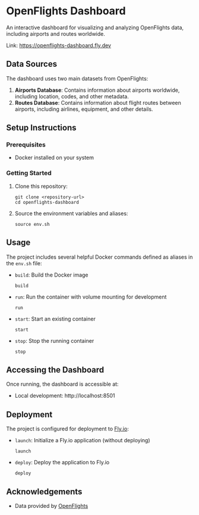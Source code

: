 # OpenFlights Dashboard

An interactive dashboard for visualizing and analyzing OpenFlights data, including airports and routes worldwide.


Link: 
https://openflights-dashboard.fly.dev
## Data Sources

The dashboard uses two main datasets from OpenFlights:

1. **Airports Database**: Contains information about airports worldwide, including location, codes, and other metadata.
2. **Routes Database**: Contains information about flight routes between airports, including airlines, equipment, and other details.

## Setup Instructions

### Prerequisites

- Docker installed on your system

### Getting Started

1. Clone this repository:
   ```
   git clone <repository-url>
   cd openflights-dashboard
   ```

2. Source the environment variables and aliases:
   ```
   source env.sh
   ```

## Usage

The project includes several helpful Docker commands defined as aliases in the `env.sh` file:

- `build`: Build the Docker image
  ```
  build
  ```

- `run`: Run the container with volume mounting for development
  ```
  run
  ```

- `start`: Start an existing container
  ```
  start
  ```

- `stop`: Stop the running container
  ```
  stop
  ```

## Accessing the Dashboard

Once running, the dashboard is accessible at:
- Local development: http://localhost:8501

## Deployment

The project is configured for deployment to [Fly.io](https://fly.io/):

- `launch`: Initialize a Fly.io application (without deploying)
  ```
  launch
  ```

- `deploy`: Deploy the application to Fly.io
  ```
  deploy
  ```

## Acknowledgements

- Data provided by [OpenFlights](https://openflights.org/)
